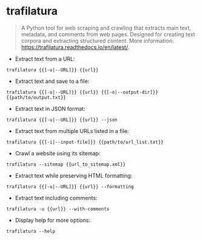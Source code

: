 # trafilatura

> A Python tool for web scraping and crawling that extracts main text, metadata, and comments from web pages.
> Designed for creating text corpora and extracting structured content.
> More information: <https://trafilatura.readthedocs.io/en/latest/>.

- Extract text from a URL:

`trafilatura {{[-u|--URL]}} {{url}}`

- Extract text and save to a file:

`trafilatura {{[-u|--URL]}} {{url}} {{[-o|--output-dir]}} {{path/to/output.txt}}`

- Extract text in JSON format:

`trafilatura {{[-u|--URL]}} {{url}} --json`

- Extract text from multiple URLs listed in a file:

`trafilatura {{[-i|--input-file]}} {{path/to/url_list.txt}}`

- Crawl a website using its sitemap:

`trafilatura --sitemap {{url_to_sitemap.xml}}`

- Extract text while preserving HTML formatting:

`trafilatura {{[-u|--URL]}} {{url}} --formatting`

- Extract text including comments:

`trafilatura -u {{url}} --with-comments`

- Display help for more options:

`trafilatura --help`

